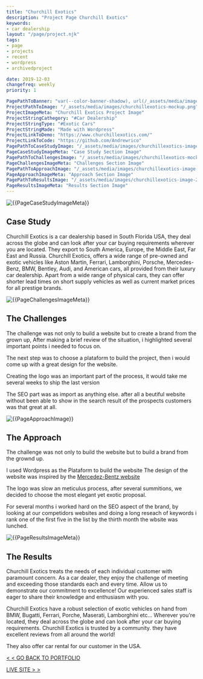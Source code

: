 ```yaml
---
title: "Churchill Exotics"
description: "Project Page Churchill Exotics"
keywords: 
- car dealership
layout: "/page/project.njk"
tags: 
- page
- projects
- recent
- wordpress
- archivedproject

date: 2019-12-03
changefreq: weekly
priority: 1

PagePathToBanner: "var(--color-banner-shadow), url(/_assets/media/images/churchillexotics-image-1.jpg)"
ProjectPathToImage: "/_assets/media/images/churchillexotics-mockup.png"
ProjectImageMeta: "Churchill Exotics Project Image"
ProjectStringCathegory: "#Car Dealership"
ProjectStringType: "#Exotic Cars"
ProjectStringMade: "Made with Wordpress"
ProjectLinkToDemo: "https://www.churchillexotics.com/"
ProjectLinkToCode: "https://github.com/Andrewrico"
PagePathToCaseStudyImage: "/_assets/media/images/churchillexotics-image-1.jpg"
PageCaseStudyImageMeta: "Case Study Section Image"
PagePathToChallengesImage: "/_assets/media/images/churchillexotics-mockup.png"
PageChallengesImageMeta: "Challenges Section Image"
PagePathToApproachImage: "/_assets/media/images/churchillexotics-image-3.png"
PageApproachImageMeta: "Approach Section Image"
PagePathToResultsImage: "/_assets/media/images/churchillexotics-image-2.png"
PageResultsImageMeta: "Results Section Image"
---
```


<!-- PROJECT PAGE 
================================ -->

<!-- Case Study
================================ -->
<img 
id="case-study-image" 
src="{{PagePathToCaseStudyImage}}" 
alt="{{PageCaseStudyImageMeta}}" 
title="{{PageCaseStudyImageMeta}}" />

<div class="overlay-left" id="case-study">

## Case Study 
Churchill Exotics is a car dealership based in South Florida USA, they deal across the globe and can look after your car buying requirements wherever you are located. They export to South America, Europe, the Middle East, Far East and Russia.
Churchill Exotics, offers a wide range of pre-owned and exotic vehicles like Aston Martin, Ferrari, Lamborghini, Porsche, Mercedes-Benz, BMW, Bentley, Audi, and American cars, all provided from their luxury car dealership. Apart from a wide range of physical cars, they can offer shorter lead times on short supply vehicles as well as current market prices for all prestige brands.

</div>

<!-- problem
================================ -->

<img 
id="challenges-image" 
src="{{PagePathToChallengesImage}}" 
alt="{{PageChallengesImageMeta}}" 
title="{{PageChallengesImageMeta}}" />

<div class="overlay-right" id="challenges">

## The Challenges 

The challenge was not only to build a website but to create a brand from the grown up,
After making a brief review of the situation, i highlighted several important points i needed to focus on.

The next step was to choose a plataform to build the project, then i would come up with a great design for the website.

Creating the logo was an important part of the process, it would take me several weeks to ship the last version

The SEO part was as import as anything else. after all a beutiful website without been able to show in the search result of the prospects customers was that great at all.
</div>

<!-- approch
================================ -->

<img 
id="approach-image" 
src="{{PagePathToApproachImage}}" 
alt="{{PageApproachImage}}" 
title="{{PageApproachImage}}" />

<div class="overlay-left" id="approach">

## The Approach


The challenge was not only to build the website but to build a brand from the grownd up.

I used Wordpress as the Plataform to build the website
The design of the website was inspired by the [Mercedez-Bentz website](https://www.mercedes-benz.com/en/)

The logo was slow an meticulus process, after several summitions, we decided to choose the most elegant yet exotic proposal.

For several months i worked hard on the SEO aspect of the brand, by looking at our competidors websites and doing a long reseach of keywords i rank one of the first five in the list by the thirth month the wbsite was lunched.

</div>


<!-- results
================================ -->

<img 
id="results-image" 
src="{{PagePathToResultsImage}}" 
alt="{{PageResultsImageMeta}}" 
title="{{PageResultsImageMeta}}" />

<div class="overlay-right" id="results">

## The Results

Churchill Exotics treats the needs of each individual customer with paramount concern. As a car dealer, they enjoy the challenge of meeting and exceeding those standards each and every time. Allow us to demonstrate our commitment to excellence! Our experienced sales staff is eager to share their knowledge and enthusiasm with you.

Churchill Exotics have a robust selection of exotic vehicles on hand from BMW, Bugatti, Ferrari, Porche, Maserati, Lamborghini etc... Wherever you're located, they deal across the globe and can look after your car buying requirements.
Churchill Exotics is trusted by a community. they have excellent reviews from all around the world!

They also offer car rental for our customer in the USA.

</div>

<a href="/portfolio">< < GO BACK TO PORTFOLIO</a>

<a href="{{ ProjectLinkToDemo }}" aria-label="live site project link" target="_blank" rel="noopener">LIVE SITE > ></a> 






